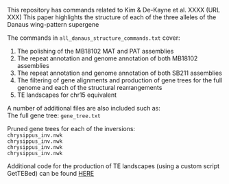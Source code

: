 This repository has commands related to Kim & De-Kayne et al. XXXX  (URL XXX)
This paper highlights the structure of each of the three alleles of the Danaus wing-pattern supergene

The commands in `all_danaus_structure_commands.txt` cover:  
1. The polishing of the MB18102 MAT and PAT assemblies  
2. The repeat annotation and genome annotation of both MB18102 assemblies  
3. The repeat annotation and genome annotation of both SB211 assemblies  
4. The filtering of gene alignments and production of gene trees for the full genome and each of the structural rearrangements  
5. TE landscapes for chr15 equivalent  
  
A number of additional files are also included such as:  
The full gene tree: 
`gene_tree.txt`  
  
Pruned gene trees for each of the inversions:  
`chrysippus_inv.nwk`  
`chrysippus_inv.nwk`  
`chrysippus_inv.nwk`  
`chrysippus_inv.nwk`  

Additional code for the production of TE landscapes (using a custom script GetTEBed) can be found [HERE](https://github.com/RishiDeKayne/GetTEBed)  
